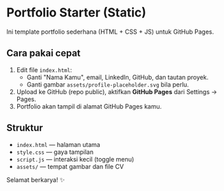 # Portfolio Starter (Static)

Ini template portfolio sederhana (HTML + CSS + JS) untuk GitHub Pages.

## Cara pakai cepat
1) Edit file `index.html`:
   - Ganti "Nama Kamu", email, LinkedIn, GitHub, dan tautan proyek.
   - Ganti gambar `assets/profile-placeholder.svg` bila perlu.
2) Upload ke GitHub (repo public), aktifkan **GitHub Pages** dari Settings → Pages.
3) Portfolio akan tampil di alamat GitHub Pages kamu.

## Struktur
- `index.html` — halaman utama
- `style.css` — gaya tampilan
- `script.js` — interaksi kecil (toggle menu)
- `assets/` — tempat gambar dan file CV

Selamat berkarya! ✨
